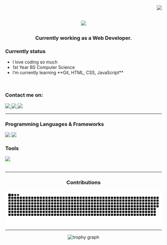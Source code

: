 <img align="right" src="https://visitor-badge.laobi.icu/badge?page_id=/matrix505.matrix505"/>

<h1 align="center">
    <img src="https://readme-typing-svg.herokuapp.com/?font=Consolas&size=40&duration=3000&pause=1000&color=DC3BF7&center=true&vCenter=true&width=435&lines=Hello%2C+World!;I%27m+Matt!;" />
</h1>

<h3 align="center">
    Currently working as a Web Developer.
</h3>

<div align="left">
    <h3>Currently status</h3>

 <ul>
     <li>I love coding so much</li>
     <li>1st Year BS Computer Science</li>
     <li>I’m currently learning **Git, HTML, CSS, JavaScript**</li>
 </ul>
 

 </div>
 <br/>

 <h3> Contact me on: </h3>
<div align="left"> 
  <a href="mailto:mathewsuarez20@gmail.com">
    <img src="https://img.shields.io/badge/mathewsuarez20@gmail.com-333333?style=for-the-badge&logo=gmail&logoColor=red" />
  </a>
  <a href="https://facebook.com/mathewsuarez21" target="_blank">
    <img src="https://img.shields.io/badge/Matthew%20Suarez-1877F2?style=for-the-badge&logo=facebook&logoColor=white" />
  </a>
  <a href="#" target="_blank">
     <img src="https://img.shields.io/badge/Portfolio-FF5722?style=for-the-badge&logo=todoist&logoColor=white" target="_blank" /> <!-- sqlite, safari, google-chrome are other good icon options -->
  </a>
</div>
 <hr/>
<h3 align="left">Programming Languages & Frameworks</h3>
<div align="left">
    <img src="https://skillicons.dev/icons?i=java,python,php,html,css,javascript" />
    <img src="https://skillicons.dev/icons?i=bootstrap,mysql" /><br>
</div>
<h3 align="left">Tools</h3>
<div align="left">
<img src="https://skillicons.dev/icons?i=vscode" /><br>
</div>
<br/>
<hr/>

<div align="center">
  <h3>Contributions</h3>
  <img src="https://raw.githubusercontent.com/matrix505/matrix505/output/github-snake-dark.svg" alt="Snake animation" />
  
</div>
<hr/>
<div align="center">
  <img src="https://github-profile-trophy.vercel.app?username=matrix505&theme=chalk&column=-1&row=1&margin-w=10&margin-h=6&no-bg=false&no-frame=false&order=4" height="150" alt="trophy graph"  />
</div>
<br/><br/>
<br/>
